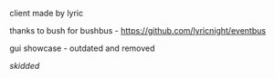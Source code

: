 
client made by lyric

thanks to bush for bushbus - https://github.com/lyricnight/eventbus

gui showcase - outdated and removed

_skidded_

